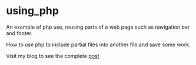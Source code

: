 # using_php
An example of php use, reusing parts of a web page such as navigation bar and footer.

How to use php to include partial files into another file and save some work.

Visit my blog to see the complete [post](https://devexcathedra.wordpress.com/2020/07/06/using-php/)
